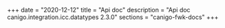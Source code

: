 +++
date        = "2020-12-12"
title       = "Api doc"
description = "Api doc canigo.integration.icc.datatypes 2.3.0"
sections    = "canigo-fwk-docs"
+++